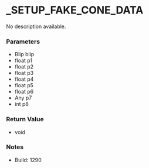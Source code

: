 # _SETUP_FAKE_CONE_DATA

No description available.

### Parameters
* Blip blip
* float p1
* float p2
* float p3
* float p4
* float p5
* float p6
* Any p7
* int p8

### Return Value
* void

### Notes
* Build: 1290

